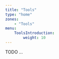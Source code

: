 ```yaml
---
title: "Tools"
type: "home"
zones:
    - "Tools"
menu:
    ToolsIntroduction:
        weight: 10
---
```


TODO ...